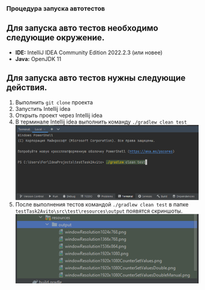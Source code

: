 ### Процедура запуска автотестов

## Для запуска авто тестов необходимо следующие окружение.
* **IDE:** IntelliJ IDEA Community Edition 2022.2.3 (или новее)
* **Java:** OpenJDK 11
## Для запуска авто тестов нужны следующие действия.
1. Выполнить ```git clone``` проекта
1. Запустить Intellij idea
1. Открыть проект через Intellij idea
1. В терминале Intellij idea выполнить команду ```./gradlew clean test```![img_2.png](img_2.png)
1. После выполнения тестов командой ```./gradlew clean test``` в папке ```testTask2Avito\src\test\resources\output``` появятся скриншоты.![img_3.png](img_3.png) 